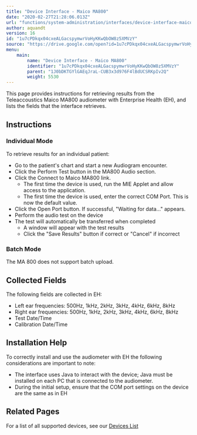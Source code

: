 ```yaml
---
title: "Device Interface - Maico MA800"
date: "2020-02-27T21:28:06.013Z"
url: "functions/system-administration/interfaces/device-interface-maico-ma800.html"
author: aquandt
version: 16
id: "1u7cPDkqx04cxeALGacspymwrVoHyKKwQbOW8z5XMVzY"
source: "https://drive.google.com/open?id=1u7cPDkqx04cxeALGacspymwrVoHyKKwQbOW8z5XMVzY"
menu:
    main:
        name: "Device Interface - Maico MA800"
        identifier: "1u7cPDkqx04cxeALGacspymwrVoHyKKwQbOW8z5XMVzY"
        parent: "1J0bDKTGYlGAEqJraL-CUB3x3d976F4lBdUCSRKpIv2Q"
        weight: 5530
---
```

This page provides instructions for retrieving results from the Teleaccoustics Maico MA800 audiometer with Enterprise Health (EH), and lists the fields that the interface retrieves.

## Instructions

### Individual Mode

To retrieve results for an individual patient:

* Go to the patient's chart and start a new Audiogram encounter.
* Click the Perform Test button in the MA800 Audio section.
* Click the Connect to Maico MA800 link.
    * The first time the device is used, run the MIE Applet and allow access to the application.
    * The first time the device is used, enter the correct COM Port. This is now the default value.
* Click the Open Port button. If successful, "Waiting for data..." appears.
* Perform the audio test on the device
* The test will automatically be transferred when completed
    * A window will appear with the test results
    * Click the "Save Results" button if correct or "Cancel" if incorrect

### Batch Mode

The MA 800 does not support batch upload.

## Collected Fields

The following fields are collected in EH:

* Left ear frequencies: 500Hz, 1kHz, 2kHz, 3kHz, 4kHz, 6kHz, 8kHz
* Right ear frequencies: 500Hz, 1kHz, 2kHz, 3kHz, 4kHz, 6kHz, 8kHz
* Test Date/Time
* Calibration Date/Time

## Installation Help

To correctly install and use the audiometer with EH the following considerations are important to note:

* The interface uses Java to interact with the device; Java must be installed on each PC that is connected to the audiometer.
* During the initial setup, ensure that the COM port settings on the device are the same as in EH

## Related Pages

For a list of all supported devices, see our [Devices List](../../../resources/system-specifications/interface-specifications.html)

